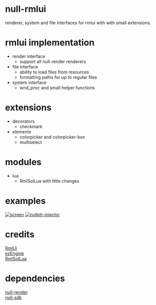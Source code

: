 # null-rmlui
renderer, system and file interfaces for rmlui with with small extensions.

# rmlui implementation
* render interface
    * support all null-render renderers
* file interface
    * ability to load files from resources
    * formatting paths for up to regular files
* system interface
    * wnd_proc and small helper functions

# extensions
* decorators
    * checkmark
* elements
    * colorpicker and colorpicker-box
    * multiselect

# modules
* lua
    * RmlSolLua with little changes

# examples
[![screen](https://i.imgur.com/nX18QpX.png)](https://github.com/nullptr-sources/null-rmlui/tree/master/examples/dll-injector)
[![nullptr-injector](https://i.imgur.com/EAnyGo8.png)](https://github.com/nullptr-sources/nullptr-injector)

# credits
[RmlUi](https://github.com/mikke89/RmlUi) \
[ezEngine](https://github.com/ezEngine/ezEngine) \
[RmlSolLua](https://github.com/LoneBoco/RmlSolLua)

# dependencies
[null-render](https://github.com/nullptr-sources/null-render) \
[null-sdk](https://github.com/nullptr-sources/null-sdk)